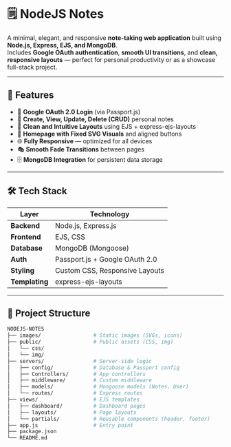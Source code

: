 # 🗒️ NodeJS Notes

A minimal, elegant, and responsive **note-taking web application** built using **Node.js, Express, EJS, and MongoDB**.  
Includes **Google OAuth authentication**, **smooth UI transitions**, and **clean, responsive layouts** — perfect for personal productivity or as a showcase full-stack project.

---

## 🚀 Features

- 🔐 **Google OAuth 2.0 Login** (via Passport.js)
- 📓 **Create, View, Update, Delete (CRUD)** personal notes
- 🧠 **Clean and Intuitive Layouts** using EJS + express-ejs-layouts
- 🎨 **Homepage with Fixed SVG Visuals** and aligned buttons
- 🌐 **Fully Responsive** — optimized for all devices
- 🎭 **Smooth Fade Transitions** between pages
- 🗄️ **MongoDB Integration** for persistent data storage

---

## 🛠️ Tech Stack

| Layer        | Technology            |
|-------------|---------------------|
| **Backend** | Node.js, Express.js |
| **Frontend**| EJS, CSS            |
| **Database**| MongoDB (Mongoose) |
| **Auth**    | Passport.js + Google OAuth 2.0 |
| **Styling** | Custom CSS, Responsive Layouts |
| **Templating** | express-ejs-layouts |

---

## 📁 Project Structure

```bash
NODEJS-NOTES
├── images/                 # Static images (SVGs, icons)
├── public/                 # Public assets (CSS, img)
│   └── css/
│   └── img/
├── servers/                # Server-side logic
│   ├── config/             # Database & Passport config
│   ├── Controllers/        # App controllers
│   ├── middleware/         # Custom middleware
│   ├── models/             # Mongoose models (Notes, User)
│   └── routes/             # Express routes
├── views/                  # EJS templates
│   ├── dashboard/          # Dashboard pages
│   ├── layouts/            # Page layouts
│   └── partials/           # Reusable components (header, footer)
├── app.js                  # Entry point
├── package.json
└── README.md
